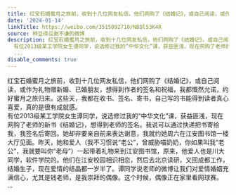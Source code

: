 ```yaml
---
title: 红宝石婚蜜月之旅前，收到十几位网友私信，他们网购了《结婚记》，或自己阅读，或作为礼物赠新婚、已婚朋友，想得到作者的签名和祝福，我都慨然允诺，约好蜜月之...
date: '2024-01-14'
linkTitle: https://weibo.com/3515092710/NBQl53K4R
source: 种豆得瓜谢不谦的微博
description: 红宝石婚蜜月之旅前，收到十几位网友私信，他们网购了《结婚记》，或自己阅读，或作为礼物赠新婚、已婚朋友，想得到作者的签名和祝福，我都慨然允诺，约好蜜月之旅归来。这些天，我都在收书、签名、寄书，自己写的书能得到读者真心喜爱，真的是很有成就感。<br>
  有位2013级某工学院女生谭同学，说选修过我的“中华文化”课，获益匪浅，现在网购了老师的新书《结婚记》，想得到老师的签名。我说可以通过快递把书寄给我，我签名后寄回。她却非要亲自前来表达谢意，我就约她周六在江安图书馆一楼大厅见面。昨天，她和爱人（我不习惯说“老公”，曾威胁喵奶奶，你如果叫我“老公”，我就要叫你“老母”）一起带着礼物来到江安图书馆，原来，他爱人也是川大同学，软件学院的。他们在江安校园相识相恋，然后去北京读研，又回成都工作，结婚生子，现在爱情的结晶都一岁半了。谭同学说老师的微博让我们对爱情婚姻充满信心，尤其是钱老师，是我崇拜的偶像。这个时候，偶像正在家里看网球赛。<br>
  ...
disable_comments: true
---
```

红宝石婚蜜月之旅前，收到十几位网友私信，他们网购了《结婚记》，或自己阅读，或作为礼物赠新婚、已婚朋友，想得到作者的签名和祝福，我都慨然允诺，约好蜜月之旅归来。这些天，我都在收书、签名、寄书，自己写的书能得到读者真心喜爱，真的是很有成就感。<br> 有位2013级某工学院女生谭同学，说选修过我的“中华文化”课，获益匪浅，现在网购了老师的新书《结婚记》，想得到老师的签名。我说可以通过快递把书寄给我，我签名后寄回。她却非要亲自前来表达谢意，我就约她周六在江安图书馆一楼大厅见面。昨天，她和爱人（我不习惯说“老公”，曾威胁喵奶奶，你如果叫我“老公”，我就要叫你“老母”）一起带着礼物来到江安图书馆，原来，他爱人也是川大同学，软件学院的。他们在江安校园相识相恋，然后去北京读研，又回成都工作，结婚生子，现在爱情的结晶都一岁半了。谭同学说老师的微博让我们对爱情婚姻充满信心，尤其是钱老师，是我崇拜的偶像。这个时候，偶像正在家里看网球赛。<br> ...